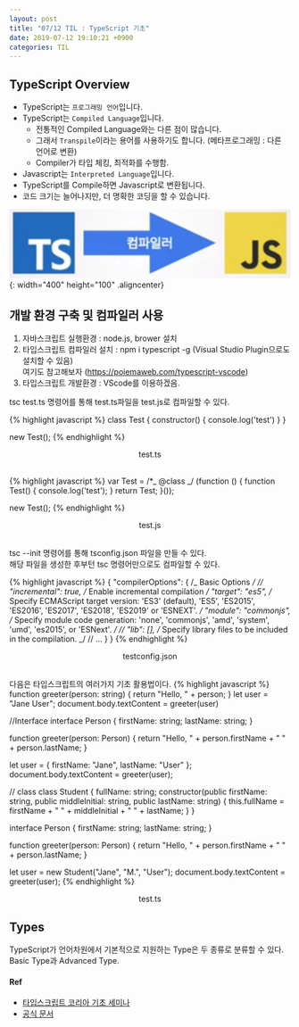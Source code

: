 ```yaml
---
layout: post
title: "07/12 TIL : TypeScript 기초"
date: 2019-07-12 19:10:21 +0900
categories: TIL
---
```


## TypeScript Overview

- TypeScript는 `프로그래밍 언어`입니다.
- TypeScript는 `Compiled Language`입니다.
  - 전통적인 Compiled Language와는 다른 점이 많습니다.
  - 그래서 `Transpile`이라는 용어를 사용하기도 합니다. (메타프로그래밍 : 다른 언어로 변환)
  - Compiler가 타입 체킹, 최적화를 수행함.
- Javascript는 `Interpreted Language`입니다.
- TypeScript를 Compile하면 Javascript로 변환됩니다.
- 코드 크기는 늘어나지만, 더 명확한 코딩을 할 수 있습니다.
  <br>

![TS to JS](/assets/img/2019-07-12-TIL_00.png){: width="400" height="100" .aligncenter}
<br>

## 개발 환경 구축 및 컴파일러 사용

1. 자바스크립트 실행환경 : node.js, brower 설치
2. 타입스크립트 컴파일러 설치 : npm i typescript -g (Visual Studio Plugin으로도 설치할 수 있음)<br>
   여기도 참고해보자 (https://poiemaweb.com/typescript-vscode)
3. 타입스크립트 개발환경 : VScode를 이용하겠음.

tsc test.ts 명령어를 통해 test.ts파일을 test.js로 컴파일할 수 있다.

{% highlight javascript %}
class Test {
    constructor() {
        console.log('test')
    }
}

new Test();
{% endhighlight %}

<center>test.ts</center>
<br>

{% highlight javascript %}
var Test = /\*_ @class _/ (function () {
    function Test() {
        console.log('test');
    }
    return Test;
}());

new Test();
{% endhighlight %}

<center>test.js</center>
<br>

tsc --init 명령어를 통해 tsconfig.json 파일을 만들 수 있다.<br>
해당 파일을 생성한 후부턴 tsc 명령어만으로도 컴파일할 수 있다.

{% highlight javascript %}
{
    "compilerOptions": {
        /_ Basic Options _/
        // "incremental": true, /_ Enable incremental compilation _/
        "target": "es5", /_ Specify ECMAScript target version: 'ES3' (default), 'ES5', 'ES2015', 'ES2016', 'ES2017', 'ES2018', 'ES2019' or 'ESNEXT'. _/
        "module": "commonjs", /_ Specify module code generation: 'none', 'commonjs', 'amd', 'system', 'umd', 'es2015', or 'ESNext'. _/
        // "lib": [], /_ Specify library files to be included in the compilation. _/
        // ...
    }
}
{% endhighlight %}

<center>testconfig.json</center>
<br>

다음은 타입스크립트의 여러가지 기초 활용법이다.
{% highlight javascript %}
function greeter(person: string) {
    return "Hello, " + person;
}
let user = "Jane User";
document.body.textContent = greeter(user)

//Interface
interface Person {
    firstName: string;
    lastName: string;
}

function greeter(person: Person) {
    return "Hello, " + person.firstName + " " + person.lastName;
}

let user = { firstName: "Jane", lastName: "User" };
document.body.textContent = greeter(user);

// class
class Student {
    fullName: string;
    constructor(public firstName: string, public middleInitial: string, public lastName: string) {
        this.fullName = firstName + " " + middleInitial + " " + lastName;
    }
}

interface Person {
    firstName: string;
    lastName: string;
}

function greeter(person: Person) {
    return "Hello, " + person.firstName + " " + person.lastName;
}

let user = new Student("Jane", "M.", "User");
document.body.textContent = greeter(user);
{% endhighlight %}

<center>test.ts</center>

## Types

TypeScript가 언어차원에서 기본적으로 지원하는 Type은 두 종류로 분류할 수 있다. Basic Type과 Advanced Type.

#### Ref

- [타입스크립트 코리아 기초 세미나](https://www.inflearn.com/course/%ED%83%80%EC%9E%85%EC%8A%A4%ED%81%AC%EB%A6%BD%ED%8A%B8-%EC%BD%94%EB%A6%AC%EC%95%84-1705-%EA%B8%B0%EC%B4%88-%EC%84%B8%EB%AF%B8%EB%82%98/dashboard)
- [공식 문서](https://www.typescriptlang.org/docs/home.html)
